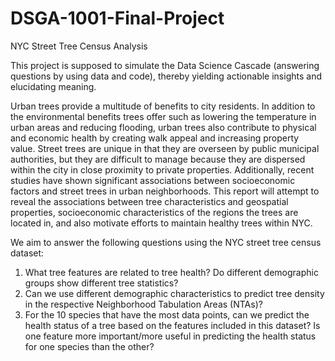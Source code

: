 # DSGA-1001-Final-Project

NYC Street Tree Census Analysis

This project is supposed to simulate the Data Science Cascade (answering questions by using data and code), thereby yielding actionable insights and elucidating meaning.

Urban trees provide a multitude of benefits to city residents. In addition to the environmental benefits trees offer such as lowering the temperature in urban areas and reducing flooding, urban trees also contribute to physical and economic health by creating walk appeal and increasing property value. Street trees are unique in that they are overseen by public municipal authorities, but they are difficult to manage because they are dispersed within the city in close proximity to private properties. Additionally, recent studies have shown significant associations between socioeconomic factors and street trees in urban neighborhoods. This report will attempt to reveal the associations between tree characteristics and geospatial properties, socioeconomic characteristics of the regions the trees are located in, and also motivate efforts to maintain healthy trees within NYC.

We aim to answer the following questions using the NYC street tree census dataset:
  1. What tree features are related to tree health? Do different demographic groups show different tree statistics?
  2. Can we use different demographic characteristics to predict tree density in the respective Neighborhood Tabulation Areas (NTAs)?
  3. For the 10 species that have the most data points, can we predict the health status of a tree based on the features included in this dataset? Is one feature more important/more useful in predicting the health status for one species than the other?
